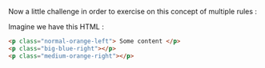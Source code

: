 Now a little challenge in order to exercise on this concept of multiple rules :

Imagine we have this HTML :

```html
<p class="normal-orange-left"> Some content </p>
<p class="big-blue-right"></p>
<p class="medium-orange-right"></p>
```
